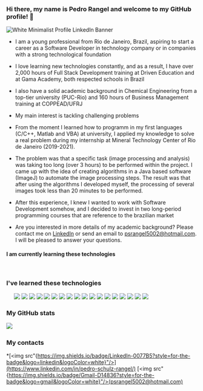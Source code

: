 ### Hi there, my name is Pedro Rangel and welcome to my GitHub profile! 👋

![White Minimalist Profile LinkedIn Banner](https://github.com/PedroSchulzRangel/PedroSchulzRangel/assets/90806965/86bdeb66-fa26-4050-868e-2a98c833b3fa)

- I am a young professional from Rio de Janeiro, Brazil, aspiring to start a career as a Software Developer in technology company or in companies with a strong technological foundation
  
- I love learning new technologies constantly, and as a result, I have over 2,000 hours of Full Stack Development training at Driven Education and at Gama Academy, both respected schools in Brazil
     
- I also have a solid academic background in Chemical Engineering from a top-tier university (PUC-Rio) and 160 hours of Business Management training at COPPEAD/UFRJ
  
-  My main interest is tackling challenging problems
  
-  From the moment I learned how to programm in my first languages (C/C++, Matlab and VBA) at university, I applied my knowledge to solve a real problem during my internship at Mineral Technology Center of Rio de Janeiro (2019-2021).
  
- The problem was that a specific task (image processing and analysis) was taking too long (over 3 hours) to be performed within the project. I came up with the idea of creating algorithms in a Java based software (ImageJ) to automate the image processing steps. The result was that after using the algorithms I developed myself, the processing of several images took less than 20 minutes to be performed.
  
- After this experience, I knew I wanted to work with Software Development somehow, and I decided to invest in two long-period programming courses that are reference to the brazilian market
       
-  Are you interested in more details of my academic background? Please contact me on [LinkedIn](https://www.linkedin.com/in/pedro-schulz-rangel/) or send an email to psrangel5002@hotmail.com. I will be pleased to answer your questions.

#### I am currently learning these technologies
<img scr="{https://img.shields.io/badge/Docker-2CA5E0?style=for-the-badge&logo=docker&logoColor=white}"/>
<img scr="{https://img.shields.io/badge/nestjs-E0234E?style=for-the-badge&logo=nestjs&logoColor=white}"/>

### I've learned these technologies
<img scr="{https://img.shields.io/badge/C-00599C?style=for-the-badge&logo=c&logoColor=white}"/>
<img scr="{https://img.shields.io/badge/C%2B%2B-00599C?style=for-the-badge&logo=c%2B%2B&logoColor=white}"/>
<img scr="{https://img.shields.io/badge/CSS3-1572B6?style=for-the-badge&logo=css3&logoColor=white}"/>
<img scr="{https://img.shields.io/badge/HTML5-E34F26?style=for-the-badge&logo=html5&logoColor=white}"/>
<img scr="{https://img.shields.io/badge/JavaScript-323330?style=for-the-badge&logo=javascript&logoColor=F7DF1E}"/>
<img src="{https://img.shields.io/badge/TypeScript-007ACC?style=for-the-badge&logo=typescript&logoColor=white}"/>
<img src="{https://img.shields.io/badge/Prisma-3982CE?style=for-the-badge&logo=Prisma&logoColor=white}"/>
<img src="{https://img.shields.io/badge/axios-671ddf?&style=for-the-badge&logo=axios&logoColor=white}"/>
<img src="{https://img.shields.io/badge/Babel-F9DC3E?style=for-the-badge&logo=babel&logoColor=white}"/>
<img src="{https://img.shields.io/badge/Bootstrap-563D7C?style=for-the-badge&logo=bootstrap&logoColor=white}"/>
<img src="{https://img.shields.io/badge/Express%20js-000000?style=for-the-badge&logo=express&logoColor=white}"/>
<img src="{https://img.shields.io/badge/Insomnia-5849be?style=for-the-badge&logo=Insomnia&logoColor=white}"/>
<img src="{https://img.shields.io/badge/Jest-C21325?style=for-the-badge&logo=jest&logoColor=white}"/>
<img src="{https://img.shields.io/badge/Julia-9558B2?style=for-the-badge&logo=julia&logoColor=white}"/>
<img src="{https://img.shields.io/badge/JWT-000000?style=for-the-badge&logo=JSON%20web%20tokens&logoColor=white}"/>
<img src="{https://img.shields.io/badge/Node%20js-339933?style=for-the-badge&logo=nodedotjs&logoColor=white}"/>
<img src="{https://img.shields.io/badge/npm-CB3837?style=for-the-badge&logo=npm&logoColor=white}"/>
<img src="{https://img.shields.io/badge/Postman-FF6C37?style=for-the-badge&logo=Postman&logoColor=white}"/>
<img src="{https://img.shields.io/badge/PowerBI-F2C811?style=for-the-badge&logo=Power%20BI&logoColor=white}"/>
<img src="{https://img.shields.io/badge/React-20232A?style=for-the-badge&logo=react&logoColor=61DAFB}"/>
<img src="{https://img.shields.io/badge/redis-CC0000.svg?&style=for-the-badge&logo=redis&logoColor=white}"/>
<img src="{https://img.shields.io/badge/Swagger-85EA2D?style=for-the-badge&logo=Swagger&logoColor=white}"/>
<img src="{https://img.shields.io/badge/ts--node-3178C6?style=for-the-badge&logo=ts-node&logoColor=white}"/>

### My GitHub stats

<img src="{https://github-readme-stats-git-masterrstaa-rickstaa.vercel.app/api?username={PedroSchulzRangel}}"/>

<img scr="{https://github-readme-stats.vercel.app/api/top-langs/?username={PedroSchulzRangel}}"/>

### My contacts
*[<img src"{https://img.shields.io/badge/LinkedIn-0077B5?style=for-the-badge&logo=linkedin&logoColor=white}"/>](https://www.linkedin.com/in/pedro-schulz-rangel/)
[<img src"{https://img.shields.io/badge/Gmail-D14836?style=for-the-badge&logo=gmail&logoColor=white}"/>(psrangel5002@hotmail.com)
